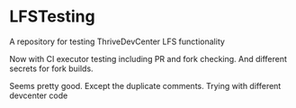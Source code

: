 # LFSTesting
A repository for testing ThriveDevCenter LFS functionality

Now with CI executor testing including PR and fork checking.
And different secrets for fork builds.


Seems pretty good. Except the duplicate comments.
Trying with different devcenter code
